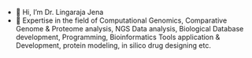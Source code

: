 - 👋 Hi, I’m Dr. Lingaraja Jena
- 👀 Expertise in the field of Computational Genomics, Comparative Genome & Proteome analysis, NGS Data analysis, Biological Database development, Programming, Bioinformatics Tools application & Development, protein modeling, in silico drug designing etc.

<!---
lingaraja1983/lingaraja1983 is a ✨ special ✨ repository because its `README.md` (this file) appears on your GitHub profile.
You can click the Preview link to take a look at your changes.
--->
